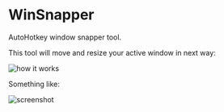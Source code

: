 WinSnapper
==========

AutoHotkey window snapper tool.

This tool will move and resize your active window in next way:

![how it works](https://github.com/mac2000/glamour/raw/master/WinSnapper.png)

Something like:

![screenshot](https://github.com/mac2000/glamour/raw/master/Screen.png)
